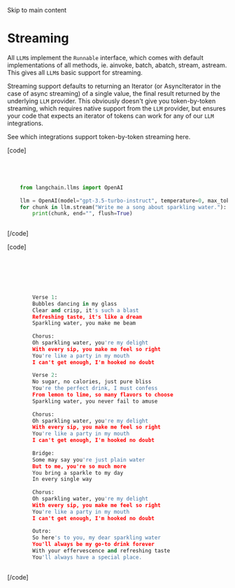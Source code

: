 

Skip to main content

# Streaming

All `LLM`s implement the `Runnable` interface, which comes with default implementations of all methods, ie. ainvoke, batch, abatch, stream, astream. This gives all `LLM`s basic support for streaming.

Streaming support defaults to returning an Iterator (or AsyncIterator in the case of async streaming) of a single value, the final result returned by the underlying `LLM` provider. This obviously
doesn't give you token-by-token streaming, which requires native support from the `LLM` provider, but ensures your code that expects an iterator of tokens can work for any of our `LLM` integrations.

See which integrations support token-by-token streaming here.

[code]
```python




    from langchain.llms import OpenAI  
      
    llm = OpenAI(model="gpt-3.5-turbo-instruct", temperature=0, max_tokens=512)  
    for chunk in llm.stream("Write me a song about sparkling water."):  
        print(chunk, end="", flush=True)  
    


```
[/code]


[code]
```python




          
          
        Verse 1:  
        Bubbles dancing in my glass  
        Clear and crisp, it's such a blast  
        Refreshing taste, it's like a dream  
        Sparkling water, you make me beam  
          
        Chorus:  
        Oh sparkling water, you're my delight  
        With every sip, you make me feel so right  
        You're like a party in my mouth  
        I can't get enough, I'm hooked no doubt  
          
        Verse 2:  
        No sugar, no calories, just pure bliss  
        You're the perfect drink, I must confess  
        From lemon to lime, so many flavors to choose  
        Sparkling water, you never fail to amuse  
          
        Chorus:  
        Oh sparkling water, you're my delight  
        With every sip, you make me feel so right  
        You're like a party in my mouth  
        I can't get enough, I'm hooked no doubt  
          
        Bridge:  
        Some may say you're just plain water  
        But to me, you're so much more  
        You bring a sparkle to my day  
        In every single way  
          
        Chorus:  
        Oh sparkling water, you're my delight  
        With every sip, you make me feel so right  
        You're like a party in my mouth  
        I can't get enough, I'm hooked no doubt  
          
        Outro:  
        So here's to you, my dear sparkling water  
        You'll always be my go-to drink forever  
        With your effervescence and refreshing taste  
        You'll always have a special place.  
    


```
[/code]


